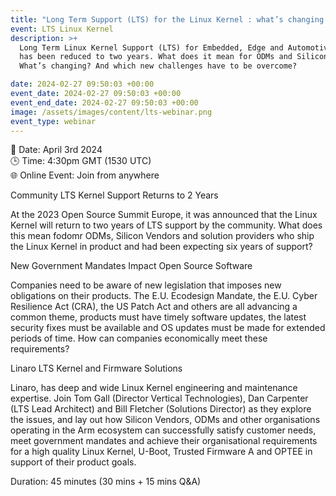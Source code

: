 ```yaml
---
title: "Long Term Support (LTS) for the Linux Kernel : what’s changing now? "
event: LTS Linux Kernel
description: >+
  Long Term Linux Kernel Support (LTS) for Embedded, Edge and Automotive devices
  has been reduced to two years. What does it mean for ODMs and Silicon Vendors?
  What’s changing? And which new challenges have to be overcome?

date: 2024-02-27 09:50:03 +00:00
event_date: 2024-02-27 09:50:03 +00:00
event_end_date: 2024-02-27 09:50:03 +00:00
image: /assets/images/content/lts-webinar.png
event_type: webinar
---
```

📆 Date: April 3rd 2024
<br>🕒 Time: 4:30pm GMT (1530 UTC)
<br>🌐 Online Event: Join from anywhere



Community LTS Kernel Support Returns to 2 Years 

At the 2023 Open Source Summit Europe, it was announced that the Linux Kernel will return to two years of LTS support by the community. What does this mean fodomr ODMs, Silicon Vendors and solution providers who ship the Linux Kernel in product and had been expecting six years of support?

New Government Mandates Impact Open Source Software

Companies need to be aware of new legislation that imposes new obligations on their products. The E.U. Ecodesign Mandate, the E.U. Cyber Resilience Act (CRA), the US Patch Act and others are all advancing a common theme, products must have timely software updates, the latest security fixes must be available and OS updates must be made for extended periods of time. How can companies economically meet these requirements?

Linaro LTS Kernel and Firmware Solutions

Linaro, has deep and wide Linux Kernel engineering and maintenance expertise. Join Tom Gall (Director Vertical Technologies), Dan Carpenter (LTS Lead Architect) and Bill Fletcher (Solutions Director) as they explore the issues, and lay out how Silicon Vendors, ODMs and other organisations operating in the Arm ecosystem can successfully satisfy customer needs, meet government mandates and achieve their organisational requirements for a high quality Linux Kernel, U-Boot, Trusted Firmware A and OPTEE in support of their product goals.

Duration: 45 minutes (30 mins + 15 mins Q&A)